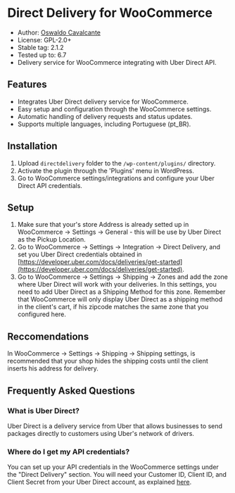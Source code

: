 # Direct Delivery for WooCommerce

- Author: [Oswaldo Cavalcante](https://oswaldocavalcante.com/)
- License: GPL-2.0+
- Stable tag: 2.1.2
- Tested up to: 6.7
- Delivery service for WooCommerce integrating with Uber Direct API.

## Features

- Integrates Uber Direct delivery service for WooCommerce.
- Easy setup and configuration through the WooCommerce settings.
- Automatic handling of delivery requests and status updates.
- Supports multiple languages, including Portuguese (pt_BR).

## Installation

1. Upload `directdelivery` folder to the `/wp-content/plugins/` directory.
2. Activate the plugin through the 'Plugins' menu in WordPress.
3. Go to WooCommerce settings/integrations and configure your Uber Direct API credentials.

## Setup

1. Make sure that your's store Address is already setted up in WooCommerce -> Settings -> General - this will be use by Uber Direct as the Pickup Location.
2. Go to WooCommerce -> Settings -> Integration -> Direct Delivery, and set you Uber Direct credentials obtained in [https://developer.uber.com/docs/deliveries/get-started](https://developer.uber.com/docs/deliveries/get-started).
3. Go to WooCommerce -> Settings -> Shipping -> Zones and add the zone where Uber Direct will work with your deliveries. In this settings, you need to add Uber Direct as a Shipping Method for this zone. Remember that WooCommerce will only display Uber Direct as a shipping method in the client's cart, if his zipcode matches the same zone that you configured here.

## Reccomendations

In WooCommerce -> Settings -> Shipping -> Shipping settings, is recommended that your shop hides the shipping costs until the client inserts his address for delivery.

## Frequently Asked Questions

### What is Uber Direct?

Uber Direct is a delivery service from Uber that allows businesses to send packages directly to customers using Uber's network of drivers.

### Where do I get my API credentials?

You can set up your API credentials in the WooCommerce settings under the "Direct Delivery" section. You will need your Customer ID, Client ID, and Client Secret from your Uber Direct account, as explained [here](https://developer.uber.com/docs/deliveries/get-started).